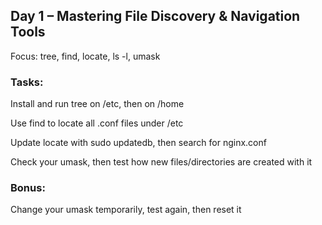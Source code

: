 ## Day 1 – Mastering File Discovery & Navigation Tools
Focus: tree, find, locate, ls -l, umask

### Tasks:
Install and run tree on /etc, then on /home

Use find to locate all .conf files under /etc

Update locate with sudo updatedb, then search for nginx.conf

Check your umask, then test how new files/directories are created with it

### Bonus:
Change your umask temporarily, test again, then reset it

